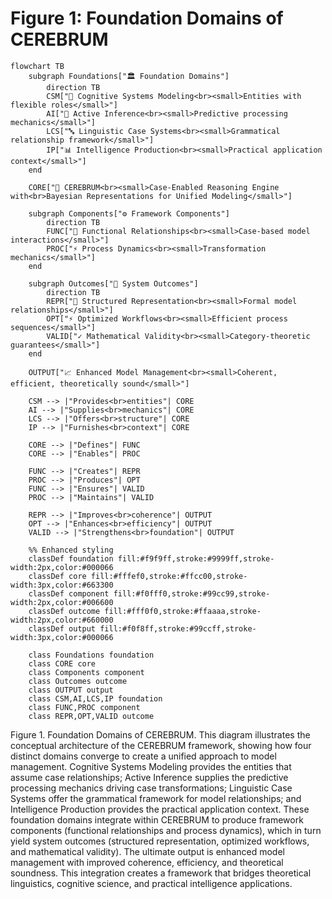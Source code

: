 # Figure 1: Foundation Domains of CEREBRUM

```mermaid
flowchart TB    
    subgraph Foundations["🏛️ Foundation Domains"]
        direction TB
        CSM["🧠 Cognitive Systems Modeling<br><small>Entities with flexible roles</small>"]
        AI["🔄 Active Inference<br><small>Predictive processing mechanics</small>"]
        LCS["🔤 Linguistic Case Systems<br><small>Grammatical relationship framework</small>"]
        IP["📊 Intelligence Production<br><small>Practical application context</small>"]
    end
    
    CORE["🧩 CEREBRUM<br><small>Case-Enabled Reasoning Engine with<br>Bayesian Representations for Unified Modeling</small>"]
    
    subgraph Components["⚙️ Framework Components"]
        direction TB
        FUNC["🔗 Functional Relationships<br><small>Case-based model interactions</small>"]
        PROC["⚡ Process Dynamics<br><small>Transformation mechanics</small>"]
    end
    
    subgraph Outcomes["🎯 System Outcomes"]
        direction TB
        REPR["📐 Structured Representation<br><small>Formal model relationships</small>"]
        OPT["⚡ Optimized Workflows<br><small>Efficient process sequences</small>"]
        VALID["✓ Mathematical Validity<br><small>Category-theoretic guarantees</small>"]
    end
    
    OUTPUT["📈 Enhanced Model Management<br><small>Coherent, efficient, theoretically sound</small>"]
    
    CSM --> |"Provides<br>entities"| CORE
    AI --> |"Supplies<br>mechanics"| CORE
    LCS --> |"Offers<br>structure"| CORE
    IP --> |"Furnishes<br>context"| CORE
    
    CORE --> |"Defines"| FUNC
    CORE --> |"Enables"| PROC
    
    FUNC --> |"Creates"| REPR
    PROC --> |"Produces"| OPT
    FUNC --> |"Ensures"| VALID
    PROC --> |"Maintains"| VALID
    
    REPR --> |"Improves<br>coherence"| OUTPUT
    OPT --> |"Enhances<br>efficiency"| OUTPUT
    VALID --> |"Strengthens<br>foundation"| OUTPUT
    
    %% Enhanced styling
    classDef foundation fill:#f9f9ff,stroke:#9999ff,stroke-width:2px,color:#000066
    classDef core fill:#fffef0,stroke:#ffcc00,stroke-width:3px,color:#663300
    classDef component fill:#f0fff0,stroke:#99cc99,stroke-width:2px,color:#006600
    classDef outcome fill:#fff0f0,stroke:#ffaaaa,stroke-width:2px,color:#660000
    classDef output fill:#f0f8ff,stroke:#99ccff,stroke-width:3px,color:#000066
    
    class Foundations foundation
    class CORE core
    class Components component
    class Outcomes outcome
    class OUTPUT output
    class CSM,AI,LCS,IP foundation
    class FUNC,PROC component
    class REPR,OPT,VALID outcome
```

Figure 1. Foundation Domains of CEREBRUM. This diagram illustrates the conceptual architecture of the CEREBRUM framework, showing how four distinct domains converge to create a unified approach to model management. Cognitive Systems Modeling provides the entities that assume case relationships; Active Inference supplies the predictive processing mechanics driving case transformations; Linguistic Case Systems offer the grammatical framework for model relationships; and Intelligence Production provides the practical application context. These foundation domains integrate within CEREBRUM to produce framework components (functional relationships and process dynamics), which in turn yield system outcomes (structured representation, optimized workflows, and mathematical validity). The ultimate output is enhanced model management with improved coherence, efficiency, and theoretical soundness. This integration creates a framework that bridges theoretical linguistics, cognitive science, and practical intelligence applications.